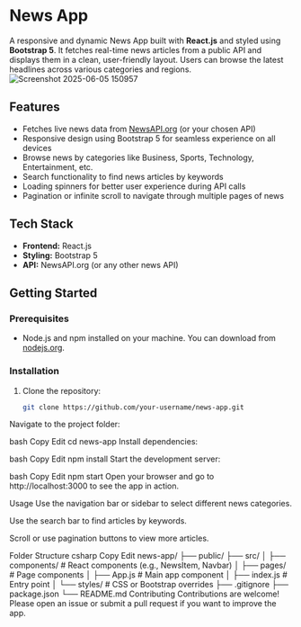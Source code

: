 # News App

A responsive and dynamic News App built with **React.js** and styled using **Bootstrap 5**. It fetches real-time news articles from a public API and displays them in a clean, user-friendly layout. Users can browse the latest headlines across various categories and regions.
![Screenshot 2025-06-05 150957](https://github.com/user-attachments/assets/d8fabb84-ec85-4f68-b549-5bf42f683caa)


## Features

- Fetches live news data from [NewsAPI.org](https://newsapi.org/) (or your chosen API)
- Responsive design using Bootstrap 5 for seamless experience on all devices
- Browse news by categories like Business, Sports, Technology, Entertainment, etc.
- Search functionality to find news articles by keywords
- Loading spinners for better user experience during API calls
- Pagination or infinite scroll to navigate through multiple pages of news

## Tech Stack

- **Frontend:** React.js
- **Styling:** Bootstrap 5
- **API:** NewsAPI.org (or any other news API)

## Getting Started

### Prerequisites

- Node.js and npm installed on your machine. You can download from [nodejs.org](https://nodejs.org/).

### Installation

1. Clone the repository:

   ```bash
   git clone https://github.com/your-username/news-app.git
Navigate to the project folder:

bash
Copy
Edit
cd news-app
Install dependencies:

bash
Copy
Edit
npm install
Start the development server:

bash
Copy
Edit
npm start
Open your browser and go to http://localhost:3000 to see the app in action.

Usage
Use the navigation bar or sidebar to select different news categories.

Use the search bar to find articles by keywords.

Scroll or use pagination buttons to view more articles.

Folder Structure
csharp
Copy
Edit
news-app/
├── public/
├── src/
│   ├── components/       # React components (e.g., NewsItem, Navbar)
│   ├── pages/            # Page components
│   ├── App.js            # Main app component
│   ├── index.js          # Entry point
│   └── styles/           # CSS or Bootstrap overrides
├── .gitignore
├── package.json
└── README.md
Contributing
Contributions are welcome! Please open an issue or submit a pull request if you want to improve the app.
